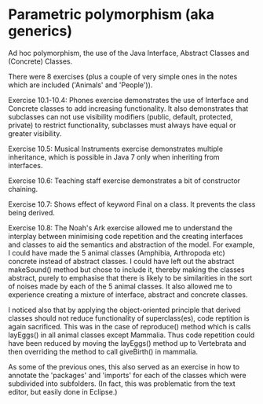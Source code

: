 <h1>Parametric polymorphism (aka generics)</h1>

Ad hoc polymorphism, the use of the Java Interface, Abstract Classes and (Concrete) Classes.

There were 8 exercises (plus a couple of very simple ones in the notes which are included ('Animals' and 'People')).

Exercise 10.1-10.4:
Phones exercise demonstrates the use of Interface and Concrete classes to add increasing
functionality. It also demonstrates that subclasses can not use visibility modifiers
(public, default, protected, private) to restrict functionality, subclasses must always have equal or greater visibility.

Exercise 10.5:
Musical Instruments exercise demonstrates multiple inheritance, which is possible in Java 7 only
when inheriting from interfaces.

Exercise 10.6:
Teaching staff exercise demonstrates a bit of constructor chaining.

Exercise 10.7:
Shows effect of keyword Final on a class. It prevents the class being derived.

Exercise 10.8:
The Noah's Ark exercise allowed me to understand the interplay between minimising code repetition and the creating interfaces and classes to aid the semantics and abstraction of
the model.
For example, I could have made the 5 animal classes (Amphibia, Arthropoda etc) concrete instead of abstract classes. I could have left out the abstract makeSound() method but
chose to include it, thereby making the classes abstract, purely to emphasise that there is likely to be similarities in the sort of noises made by each of the 5 animal classes.
It also allowed me to experience creating a mixture of interface, abstract and concrete classes.

I noticed also that by applying the object-oriented principle that derived classes should not reduce functionality of superclass(es), code reptition is again sacrificed. This was in the
case of reproduce() method which is calls layEggs() in all animal classes except Mammalia.
Thus code repetition could have been reduced by moving the layEggs() method up to Vertebrata
and then overriding the method to call giveBirth() in mammalia.

As some of the previous ones, this also served as an exercise in how to annotate the 'packages' and 'imports' for each of the classes which were subdivided into subfolders.
(In fact, this was problematic from the text editor, but easily done in Eclipse.)
